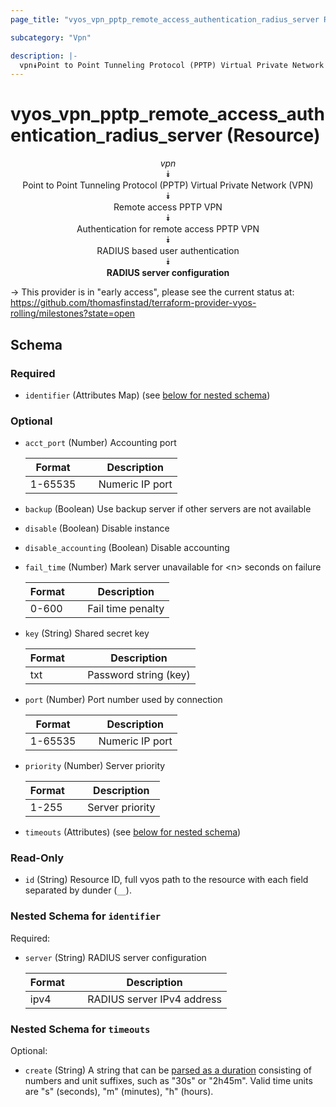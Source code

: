 ```yaml
---
page_title: "vyos_vpn_pptp_remote_access_authentication_radius_server Resource - vyos"

subcategory: "Vpn"

description: |- 
  vpn⯯Point to Point Tunneling Protocol (PPTP) Virtual Private Network (VPN)⯯Remote access PPTP VPN⯯Authentication for remote access PPTP VPN⯯RADIUS based user authentication⯯RADIUS server configuration
---
```


# vyos_vpn_pptp_remote_access_authentication_radius_server (Resource)
<center>

*vpn*  
⯯  
Point to Point Tunneling Protocol (PPTP) Virtual Private Network (VPN)  
⯯  
Remote access PPTP VPN  
⯯  
Authentication for remote access PPTP VPN  
⯯  
RADIUS based user authentication  
⯯  
**RADIUS server configuration**


</center>

-> This provider is in "early access", please see the current status at: https://github.com/thomasfinstad/terraform-provider-vyos-rolling/milestones?state=open

## Schema

### Required

- `identifier` (Attributes Map) (see [below for nested schema](#nestedatt--identifier))

### Optional

- `acct_port` (Number) Accounting port

    |Format   &emsp;|Description      |
    |-----------|-------------------|
    |1-65535  &emsp;|Numeric IP port  |
- `backup` (Boolean) Use backup server if other servers are not available
- `disable` (Boolean) Disable instance
- `disable_accounting` (Boolean) Disable accounting
- `fail_time` (Number) Mark server unavailable for &lt;n&gt; seconds on failure

    |Format  &emsp;|Description        |
    |----------|---------------------|
    |0-600   &emsp;|Fail time penalty  |
- `key` (String) Shared secret key

    |Format  &emsp;|Description            |
    |----------|-------------------------|
    |txt     &emsp;|Password string (key)  |
- `port` (Number) Port number used by connection

    |Format   &emsp;|Description      |
    |-----------|-------------------|
    |1-65535  &emsp;|Numeric IP port  |
- `priority` (Number) Server priority

    |Format  &emsp;|Description      |
    |----------|-------------------|
    |1-255   &emsp;|Server priority  |
- `timeouts` (Attributes) (see [below for nested schema](#nestedatt--timeouts))

### Read-Only

- `id` (String) Resource ID, full vyos path to the resource with each field separated by dunder (`__`).

<a id="nestedatt--identifier"></a>
### Nested Schema for `identifier`

Required:

- `server` (String) RADIUS server configuration

    |Format  &emsp;|Description                 |
    |----------|------------------------------|
    |ipv4    &emsp;|RADIUS server IPv4 address  |


<a id="nestedatt--timeouts"></a>
### Nested Schema for `timeouts`

Optional:

- `create` (String) A string that can be [parsed as a duration](https://pkg.go.dev/time#ParseDuration) consisting of numbers and unit suffixes, such as &#34;30s&#34; or &#34;2h45m&#34;. Valid time units are &#34;s&#34; (seconds), &#34;m&#34; (minutes), &#34;h&#34; (hours).  
